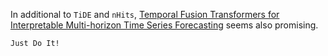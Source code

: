 In additional to `TiDE` and `nHits`,
[Temporal Fusion Transformers for Interpretable Multi-horizon Time Series Forecasting](https://arxiv.org/abs/1912.09363)
seems also promising. 

`Just Do It!`
